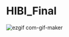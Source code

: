 # HIBI_Final
![ezgif com-gif-maker](https://user-images.githubusercontent.com/100552783/183844626-97ce211a-3b96-4f66-8c3d-a923ff60156a.gif)


